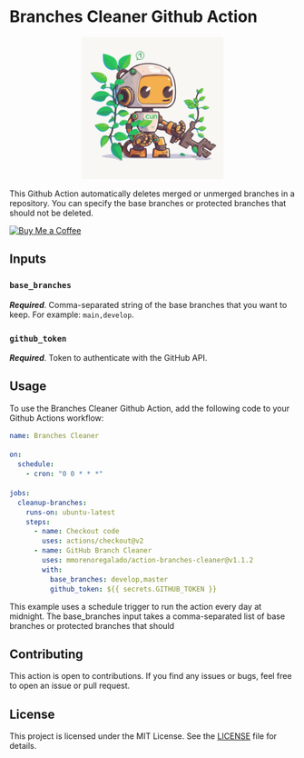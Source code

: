# Branches Cleaner Github Action

<p align="center">
    <img src="assets/branche_cleaner.svg" alt="github action icon" width="250px" height="250px">
</p>

This Github Action automatically deletes merged or unmerged branches in a repository. You can specify the base branches or protected branches that should not be deleted.

<a href="https://www.buymeacoffee.com/mmoreno" target="_blank"><img src="https://cdn.buymeacoffee.com/buttons/v2/default-yellow.png" alt="Buy Me a Coffee" style="height: auto !important;width: 100px !important;" ></a>

## Inputs
### `base_branches`

***Required***. Comma-separated string of the base branches that you want to keep. For example: `main,develop`.

### `github_token`
***Required***. Token to authenticate with the GitHub API.

## Usage
To use the Branches Cleaner Github Action, add the following code to your Github Actions workflow:

```` yaml
name: Branches Cleaner

on:
  schedule:
    - cron: "0 0 * * *"

jobs:
  cleanup-branches:
    runs-on: ubuntu-latest
    steps:
      - name: Checkout code
        uses: actions/checkout@v2
      - name: GitHub Branch Cleaner
        uses: mmorenoregalado/action-branches-cleaner@v1.1.2
        with:
          base_branches: develop,master
          github_token: ${{ secrets.GITHUB_TOKEN }}

````
This example uses a schedule trigger to run the action every day at midnight. The base_branches input takes a comma-separated list of base branches or protected branches that should

## Contributing
This action is open to contributions. If you find any issues or bugs, feel free to open an issue or pull request.

## License
This project is licensed under the MIT License. See the [LICENSE](LICENSE) file for details.

